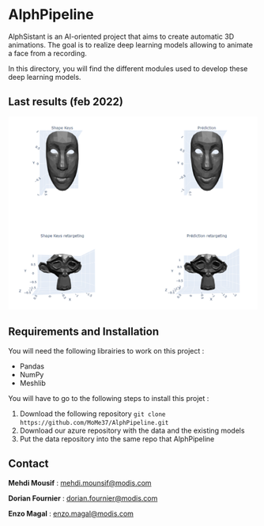 # AlphPipeline

AlphSistant is an AI-oriented project that aims to create automatic 3D animations. The goal is to realize deep learning models allowing to animate a face from a recording. 

In this directory, you will find the different modules used to develop these deep learning models.

## Last results (feb 2022)

![February 2022 results](./doc/Capture_08feb22.PNG)

## Requirements and Installation

You will need the following librairies to work on this project :
- Pandas
- NumPy
- Meshlib

You will have to go to the following steps to install this projet :
1. Download the following repository
`git clone https://github.com/MoMe37/AlphPipeline.git`
2. Download our azure repository with the data and the existing models
3. Put the data repository into the same repo that AlphPipeline

## Contact 
**Mehdi Mousif** : mehdi.mounsif@modis.com

**Dorian Fournier** : dorian.fournier@modis.com

**Enzo Magal** : enzo.magal@modis.com